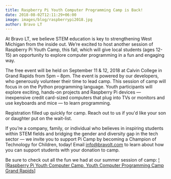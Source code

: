 ```yaml
---
title: Raspberry Pi Youth Computer Programming Camp is Back!
date: 2018-08-02T12:11:29+06:00
image: images/blog/raspberrypi2018.jpg
author: Bravo LT
---
```

At Bravo LT, we believe STEM education is key to strengthening West Michigan from the inside out. We’re excited to host another session of Raspberry Pi Youth Camp, this fall, which will give local students (ages 12-15) an opportunity to explore computer programming in a fun and engaging way.

The free event will be held on September 11 & 12, 2018 at Calvin College in Grand Rapids from 5pm – 8pm. The event is powered by our developers, who generously volunteer their time to lead camp. This session of camp will focus in on the Python programming language. Youth participants will explore exciting, hands-on projects and Raspberry Pi devices — inexpensive credit card-sized computers that plug into TVs or monitors and use keyboards and mice — to learn programming.

Registration filled up quickly for camp. Reach out to us if you'd like your son or daughter put on the wait-list.

If you’re a company, family, or individual who believes in inspiring students within STEM fields and bridging the gender and diversity gap in the tech sector — we invite you to support Pi Camp by becoming a Champion of Technology for Children, today! Email info@bravolt.com to learn about how you can support students with your donation to camp.

Be sure to check out all the fun we had at our summer session of camp:
[![Raspberry Pi Youth Computer Camp, Youth Computer Programming Camp Grand Rapids]](https://www.youtube.com/watch?v=gZ0vNGE3_Zo)
